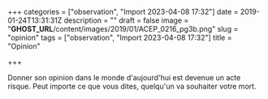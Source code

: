 +++
categories = ["observation", "Import 2023-04-08 17:32"]
date = 2019-01-24T13:31:31Z
description = ""
draft = false
image = "__GHOST_URL__/content/images/2019/01/ACEP_0216_pg3b.png"
slug = "opinion"
tags = ["observation", "Import 2023-04-08 17:32"]
title = "Opinion"

+++


Donner son opinion dans le monde d'aujourd'hui est devenue un acte risque. Peut importe ce que vous dites, quelqu'un va souhaiter votre mort.

